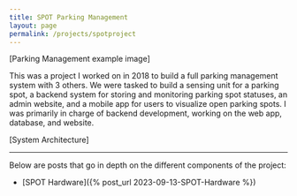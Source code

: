 ```yaml
---
title: SPOT Parking Management
layout: page
permalink: /projects/spotproject
---
```

[Parking Management example image]

This was a project I worked on in 2018 to build a full parking management system with 3 others. We were tasked to build a sensing unit for a parking spot, a backend system for storing and monitoring parking spot statuses, an admin website, and a mobile app for users to visualize open parking spots. I was primarily in charge of backend development, working on the web app, database, and website.

[System Architecture]

---
Below are posts that go in depth on the different components of the project:
- [SPOT Hardware]({% post_url 2023-09-13-SPOT-Hardware %})
